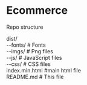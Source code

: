 # Ecommerce
Repo structure  

dist/  
--fonts/ # Fonts  
--imgs/ # Png files  
--js/ # JavaScript files  
--css/ # CSS files  
index.min.html #main html file  
README.md # This file
